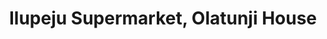 ---
title: "Ilupeju Supermarket, Olatunji House"
url: /maryland/ilupeju-supermarket-olatunji-house/
shop: supermarket
---